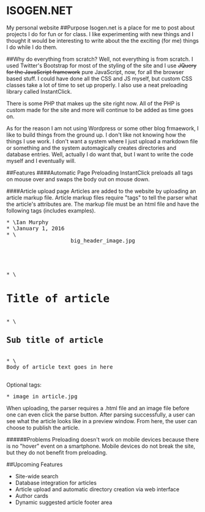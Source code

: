 # ISOGEN.NET
My personal website
##Purpose
Isogen.net is a place for me to post about projects I do for fun or for class.  I like experimenting with new things and I thought it would be interesting to write about the the exciting (for me) things I do while I do them.

##Why do everything from scratch?
Well, not everything is from scratch.  I used Twitter's Bootstrap for most of the styling of the site and I use ~~JQuery for the JavaScript framework~~ pure JavaScript, now, for all the browser based stuff.  I could have done all the CSS and JS myself, but custom CSS classes take a lot of time to set up properly.  I also use a neat preloading library called InstantClick.

There is some PHP that makes up the site right now.  All of the PHP is custom made for the site and more will continue to be added as time goes on.

As for the reason I am not using Wordpress or some other blog frmaework, I like to build things from the ground up.  I don't like not knowing how the things I use work.  I don't want a system where I just upload a markdown file or something and the system automagically creates directories and database entries.  Well, actually I do want that, but I want to write the code myself and I eventually will.

##Features
####Automatic Page Preloading
InstantClick preloads all <A> tags on mouse over and swaps the body out on mouse down.

####Article upload page
Articles are added to the website by uploading an article markup file.  Article markup files require "tags" to tell the parser what the article's attributes are.  The markup file must be an html file and have the following tags (includes examples).
<pre>
* \<author>Ian Murphy</author>
* \<date>January 1, 2016</date>
* \<header>big_header_image.jpg</header>
* \<h1>Title of article</h1>
* \<h2>Sub title of article</h2>
* \<article>Body of article text goes in here</article>
</pre>
Optional tags:
<pre>
* <img>image_in_article.jpg</img>
</pre>
When uploading, the parser requires a .html file and an image file before one can even click the parse button.  After parsing successfully, a user can see what the article looks like in a preview window.  From here, the user can choose to publish the article.


######Problems
Preloading doesn't work on mobile devices because there is no "hover" event on a smartphone.  Mobile devices do not break the site, but they do not benefit from preloading.

##Upcoming Features
* Site-wide search
* Database integration for articles
* Article upload and automatic directory creation via web interface
* Author cards
* Dynamic suggested article footer area

